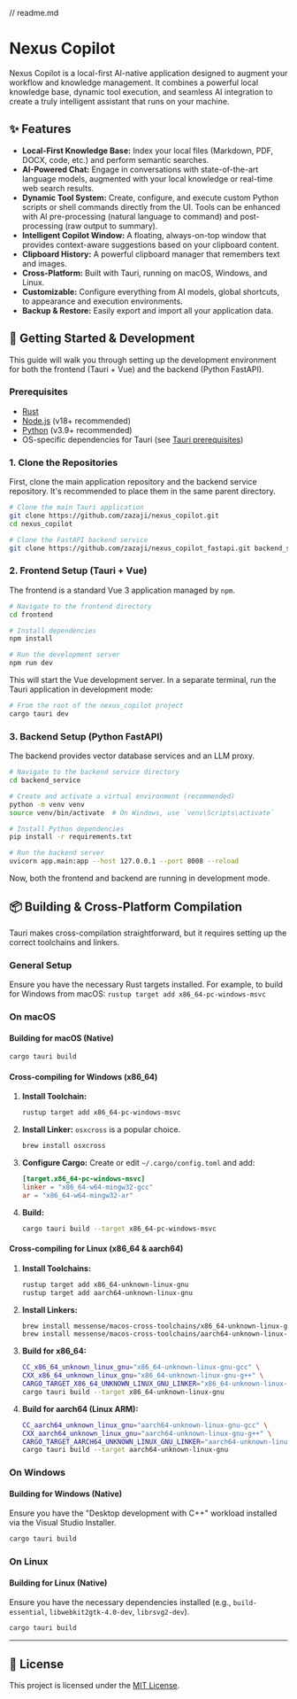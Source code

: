// readme.md
# Nexus Copilot

Nexus Copilot is a local-first AI-native application designed to augment your workflow and knowledge management. It combines a powerful local knowledge base, dynamic tool execution, and seamless AI integration to create a truly intelligent assistant that runs on your machine.

## ✨ Features

-   **Local-First Knowledge Base:** Index your local files (Markdown, PDF, DOCX, code, etc.) and perform semantic searches.
-   **AI-Powered Chat:** Engage in conversations with state-of-the-art language models, augmented with your local knowledge or real-time web search results.
-   **Dynamic Tool System:** Create, configure, and execute custom Python scripts or shell commands directly from the UI. Tools can be enhanced with AI pre-processing (natural language to command) and post-processing (raw output to summary).
-   **Intelligent Copilot Window:** A floating, always-on-top window that provides context-aware suggestions based on your clipboard content.
-   **Clipboard History:** A powerful clipboard manager that remembers text and images.
-   **Cross-Platform:** Built with Tauri, running on macOS, Windows, and Linux.
-   **Customizable:** Configure everything from AI models, global shortcuts, to appearance and execution environments.
-   **Backup & Restore:** Easily export and import all your application data.

## 🚀 Getting Started & Development

This guide will walk you through setting up the development environment for both the frontend (Tauri + Vue) and the backend (Python FastAPI).

### Prerequisites

-   [Rust](https://www.rust-lang.org/tools/install)
-   [Node.js](https://nodejs.org/) (v18+ recommended)
-   [Python](https://www.python.org/downloads/) (v3.9+ recommended)
-   OS-specific dependencies for Tauri (see [Tauri prerequisites](https://tauri.app/v1/guides/getting-started/prerequisites))

### 1. Clone the Repositories

First, clone the main application repository and the backend service repository. It's recommended to place them in the same parent directory.

```bash
# Clone the main Tauri application
git clone https://github.com/zazaji/nexus_copilot.git
cd nexus_copilot

# Clone the FastAPI backend service
git clone https://github.com/zazaji/nexus_copilot_fastapi.git backend_service
```

### 2. Frontend Setup (Tauri + Vue)

The frontend is a standard Vue 3 application managed by `npm`.

```bash
# Navigate to the frontend directory
cd frontend

# Install dependencies
npm install

# Run the development server
npm run dev
```

This will start the Vue development server. In a separate terminal, run the Tauri application in development mode:

```bash
# From the root of the nexus_copilot project
cargo tauri dev
```

### 3. Backend Setup (Python FastAPI)

The backend provides vector database services and an LLM proxy.

```bash
# Navigate to the backend service directory
cd backend_service

# Create and activate a virtual environment (recommended)
python -m venv venv
source venv/bin/activate  # On Windows, use `venv\Scripts\activate`

# Install Python dependencies
pip install -r requirements.txt

# Run the backend server
uvicorn app.main:app --host 127.0.0.1 --port 8008 --reload
```

Now, both the frontend and backend are running in development mode.

## 📦 Building & Cross-Platform Compilation

Tauri makes cross-compilation straightforward, but it requires setting up the correct toolchains and linkers.

### General Setup

Ensure you have the necessary Rust targets installed. For example, to build for Windows from macOS:
`rustup target add x86_64-pc-windows-msvc`

### On macOS

#### Building for macOS (Native)

```bash
cargo tauri build
```

#### Cross-compiling for Windows (x86_64)

1.  **Install Toolchain:**
    ```bash
    rustup target add x86_64-pc-windows-msvc
    ```
2.  **Install Linker:** `osxcross` is a popular choice.
    ```bash
    brew install osxcross
    ```
3.  **Configure Cargo:** Create or edit `~/.cargo/config.toml` and add:
    ```toml
    [target.x86_64-pc-windows-msvc]
    linker = "x86_64-w64-mingw32-gcc"
    ar = "x86_64-w64-mingw32-ar"
    ```
4.  **Build:**
    ```bash
    cargo tauri build --target x86_64-pc-windows-msvc
    ```

#### Cross-compiling for Linux (x86_64 & aarch64)

1.  **Install Toolchains:**
    ```bash
    rustup target add x86_64-unknown-linux-gnu
    rustup target add aarch64-unknown-linux-gnu
    ```
2.  **Install Linkers:**
    ```bash
    brew install messense/macos-cross-toolchains/x86_64-unknown-linux-gnu
    brew install messense/macos-cross-toolchains/aarch64-unknown-linux-gnu
    ```
3.  **Build for x86_64:**
    ```bash
    CC_x86_64_unknown_linux_gnu="x86_64-unknown-linux-gnu-gcc" \
    CXX_x86_64_unknown_linux_gnu="x86_64-unknown-linux-gnu-g++" \
    CARGO_TARGET_X86_64_UNKNOWN_LINUX_GNU_LINKER="x86_64-unknown-linux-gnu-gcc" \
    cargo tauri build --target x86_64-unknown-linux-gnu
    ```
4.  **Build for aarch64 (Linux ARM):**
    ```bash
    CC_aarch64_unknown_linux_gnu="aarch64-unknown-linux-gnu-gcc" \
    CXX_aarch64_unknown_linux_gnu="aarch64-unknown-linux-gnu-g++" \
    CARGO_TARGET_AARCH64_UNKNOWN_LINUX_GNU_LINKER="aarch64-unknown-linux-gnu-gcc" \
    cargo tauri build --target aarch64-unknown-linux-gnu
    ```

### On Windows

#### Building for Windows (Native)

Ensure you have the "Desktop development with C++" workload installed via the Visual Studio Installer.

```powershell
cargo tauri build
```

### On Linux

#### Building for Linux (Native)

Ensure you have the necessary dependencies installed (e.g., `build-essential`, `libwebkit2gtk-4.0-dev`, `librsvg2-dev`).

```bash
cargo tauri build
```

---

## 📜 License

This project is licensed under the [MIT License](LICENSE).